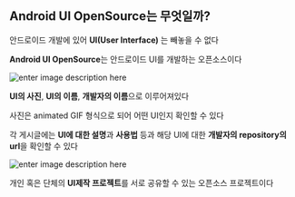 
##  Android UI OpenSource는 무엇일까?

  

안드로이드 개발에 있어 **UI(User Interface)** 는 빼놓을 수 없다

  

**Android UI OpenSource**는 안드로이드 UI를 개발하는 오픈소스이다

  

![enter image description here](https://ifh.cc/g/nMZXIY.jpg)

  

**UI의 사진**, **UI의 이름**, **개발자의 이름**으로 이루어져있다

  

사진은 animated GIF 형식으로 되어 어떤 UI인지 확인할 수 있다

  

각 게시글에는 **UI에 대한 설명**과 **사용법** 등과 해당 UI에 대한 **개발자의 repository의 url**을 확인할 수 있다

![enter image description here](https://ifh.cc/g/npcv7n.jpg)

개인 혹은 단체의 **UI제작 프로젝트**를 서로 공유할 수 있는 오픈소스 프로젝트이다
